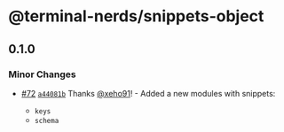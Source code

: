 # @terminal-nerds/snippets-object<!-- markdownlint-disable line-length list-marker-space no-duplicate-header ul-style ul-indent no-bare-urls -->

## 0.1.0

### Minor Changes

-   [#72](https://github.com/terminal-nerds/snippets/pull/72) [`a44081b`](https://github.com/terminal-nerds/snippets/commit/a44081bd815fda90f96f6780c2434237a338da09) Thanks [@xeho91](https://github.com/xeho91)! - Added a new modules with snippets:

    -   `keys`
    -   `schema`
